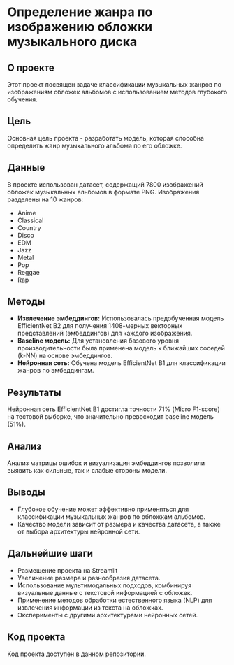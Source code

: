 # Определение жанра по изображению обложки музыкального диска

## О проекте
Этот проект посвящен задаче классификации музыкальных жанров по изображениям обложек альбомов с использованием методов глубокого обучения.

## Цель
Основная цель проекта - разработать модель, которая способна определить жанр музыкального альбома по его обложке.

## Данные
В проекте использован датасет, содержащий 7800 изображений обложек музыкальных альбомов в формате PNG. Изображения разделены на 10 жанров:
- Anime
- Classical
- Country
- Disco
- EDM
- Jazz
- Metal
- Pop
- Reggae
- Rap

## Методы
- **Извлечение эмбеддингов:** Использовалась предобученная модель EfficientNet B2 для получения 1408-мерных векторных представлений (эмбеддингов) для каждого изображения.
- **Baseline модель:** Для установления базового уровня производительности была применена модель к ближайших соседей (k-NN) на основе эмбеддингов.
- **Нейронная сеть:** Обучена модель EfficientNet B1 для классификации жанров по эмбеддингам.

## Результаты
Нейронная сеть EfficientNet B1 достигла точности 71% (Micro F1-score) на тестовой выборке, что значительно превосходит baseline модель (51%).

## Анализ
Анализ матрицы ошибок и визуализация эмбеддингов позволили выявить как сильные, так и слабые стороны модели.

## Выводы
- Глубокое обучение может эффективно применяться для классификации музыкальных жанров по обложкам альбомов.
- Качество модели зависит от размера и качества датасета, а также от выбора архитектуры нейронной сети.

## Дальнейшие шаги
- Размещение проекта на Streamlit
- Увеличение размера и разнообразия датасета.
- Использование мультимодальных подходов, комбинируя визуальные данные с текстовой информацией с обложек.
- Применение методов обработки естественного языка (NLP) для извлечения информации из текста на обложках.
- Эксперименты с другими архитектурами нейронных сетей.

## Код проекта
Код проекта доступен в данном репозитории.
